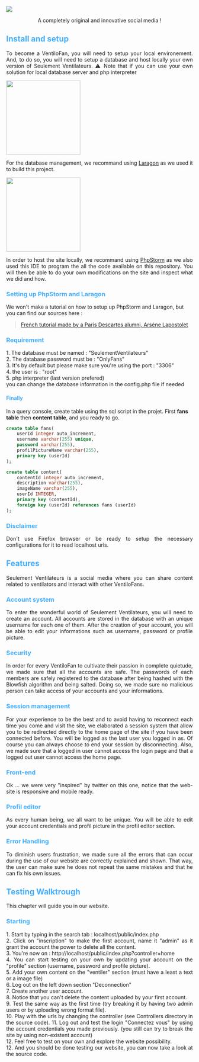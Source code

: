 <img src="https://i.imgur.com/MwHqpd5.png" />
<p style="text-align: center">
    A completely original and innovative social media !
</p>

<h2 style="color: #45AFFF">Install and setup</h2>
<p style="text-align: justify">
    To become a VentiloFan, you will need to setup your local environement.
    And, to do so, you will need to setup a database and host locally your own version of Seulement Ventilateurs.
    ⚠ Note that if you can use your own solution for local database server and php interpreter
</p>


<img src="https://warlord0blog.files.wordpress.com/2019/09/laragon_logo1.png" width="200" />
<p style="text-align: justify">
    For the database management, we recommand using
    <a href="https://laragon.org/">Laragon</a> as we used it to build this project.
</p>



<img src="https://cdn-images-1.medium.com/fit/t/1600/480/1*oLFo5u_zyBkuS8WpSoXBIQ.png" width="200" />
<p style="text-align: justify">
    In order to host the site locally, we recommand using
    <a href="https://www.jetbrains.com/phpstorm/">PhpStorm</a> as we also used this IDE to program the all the code
    available on this repository. You will then be able to do your own modifications on the site and inspect what we
    did and how.
</p>



<h3 style="color: #45AFFF">Setting up PhpStorm and Laragon</h3>
We won't make a tutorial on how to setup up PhpStorm and Laragon, but you can find our sources here :

> [French tutorial made by a Paris Descartes alumni, Arsène Lapostolet](https://knowledge.arsenelapostolet.fr/books/d%C3%A9veloppement-web-en-php/page/mettre-en-place-un-environnement-de-d%C3%A9veloppement-php-mysql)

<h3 style="color: #45AFFF">Requirement</h3>
1. The database must be named : "SeulementVentilateurs" <br>
2. The database password must be : "OnlyFans" <br>
3. It's by default but please make sure you're using the port : "3306" <br>
4. the user is : "root" <br>
5. php interpreter (last version prefered) <br>
you can change the database information in the config.php file if needed

<h4 style="color: #45AFFF">Finally</h4>

In a query console, create table using the sql script in the projet. First **fans table** then **content table**, and you ready to go.

```sql
create table fans(
    userId integer auto_increment,
    username varchar(255) unique,
    password varchar(255),
    profilPictureName varchar(255),
    primary key (userId)
);

create table content(
    contentId integer auto_increment,
    description varchar(255),
    imageName varchar(255),
    userId INTEGER,
    primary key (contentId),
    foreign key (userId) references fans (userId)
);
```

<h3 style="color: #45AFFF">Disclaimer</h3>

<p style="text-align: justify">
    Don't use Firefox browser or be ready to setup the necessary configurations for it to read localhost urls.
</p>

<h2 style="color: #45AFFF">Features</h2>
<p style="text-align: justify">
    Seulement Ventilateurs is a social media where you can share content related to ventilators and interact with other
    VentiloFans.
</p>


<h3 style="color: #45AFFF">Account system</h3>
<p style="text-align: justify">
    To enter the wonderful world of Seulement Ventilateurs, you will need to create an account. All accounts are stored
    in the database with an unique username for each one of them. After the creation of your account, you will be able
    to edit your informations such as username, password or profile picture.
</p>



<h3 style="color: #45AFFF">Security</h3>
<p style="text-align: justify">
    In order for every VentiloFan to cultivate their passion in complete quietude, we made sure that all the accounts
    are safe. The passwords of each members are safely registered to the database after being hashed with the Blowfish
    algorithm and being salted. Doing so, we made sure no malicious person can take access of your accounts and your
    informations.
</p>



<h3 style="color: #45AFFF">Session management</h3>
<p style="text-align: justify">
    For your experience to be the best and to avoid having to reconnect each time you come and visit the site, we
    elaborated a session system that allow you to be redirected directly to the home page of the site if you have been
    connected before. You will be logged as the last user you logged in as. Of course you can always choose to end your
    session by disconnecting. Also, we made sure that a logged in user cannot access the login page and that a logged
    out user cannot access the home page.
</p>


<h3 style="color: #45AFFF">Front-end</h3>
<p style="text-align: justify">
    Ok ... we were very "inspired" by twitter on this one, notice that the web-site is responsive and mobile ready.
</p>

<h3 style="color: #45AFFF">Profil editor</h3>
<p style="text-align: justify">
    As every human being, we all want to be unique. You will be able to edit your account credentials and profil picture in the profil editor section.
</p>


<h3 style="color: #45AFFF">Error Handling</h3>
<p style="text-align: justify">
    To diminish users frustration, we made sure all the errors that can occur during the use of our website are
    correctly explained and shown. That way, the user can make sure he does not repeat the same mistakes and that he can fix
    his own issues.
</p>

<h2 style="color: #45AFFF">Testing Walktrough</h2>
<p style="text-align: justify">
    This chapter will guide you in our website.
</p>


<h3 style="color: #45AFFF">Starting</h3>
<p style="text-align: justify">
    1. Start by typing in the search tab : localhost/public/index.php <br>
    2. Click on "inscription" to make the first account, name it "admin" as it grant the account the power to delete all the content. <br>
    3. You're now on : http://localhost/public/index.php?controller=home <br>
    4. You can start testing on your own by updating your account on the "profile" section (username, password and profile picture). <br>
    5. Add your own content on the "ventiler" section (must have a least a text or a image file) <br>
    6. Log out on the left down section "Deconnection" <br>
    7. Create another user account. <br>
    8. Notice that you can't delete the content uploaded by your first account. <br>
    9. Test the same way as the first time (try breaking it by having two admin users or by uploading wrong format file). <br>
    10. Play with the urls by changing the controller (see Controllers directory in the source code).
    11. Log out and test the login "Connectez vous" by using the account credentials you made previously. (you still can try to break the site by using non-existent account)<br>
    12. Feel free to test on your own and explore the website possibility.<br>
    12. And you should be done testing our website, you can now take a look at the source code.<br>
</p>

